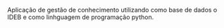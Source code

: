 Aplicação de gestão de conhecimento utilizando como base de dados o IDEB e como linhguagem de programação python.
